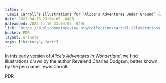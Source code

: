 ```yaml
---
title: > 
 Lewis Carroll’s Illustrations for “Alice’s Adventures Under Ground” (1864)
date: 2022-04-16 23:04:05 -0400
dateadded: 2022-04-16 23:04:05 -0400
link: "https://publicdomainreview.org/collection/carroll-illustrations-for-alice-undergound"
bucket: PDR
layout: urlnote
tags: ["history", "art"]
--- 
```

In this early version of *Alice’s Adventures in Wonderland*, we find illustrations drawn by the author Reverend Charles Dodgson, better known by the pen name Lewis Carroll. 
 <!-- end excerpt --> 
<div class='bucket'><a class='internal-link' src='_notes/buckets/PDR'>PDR</a></div> 
